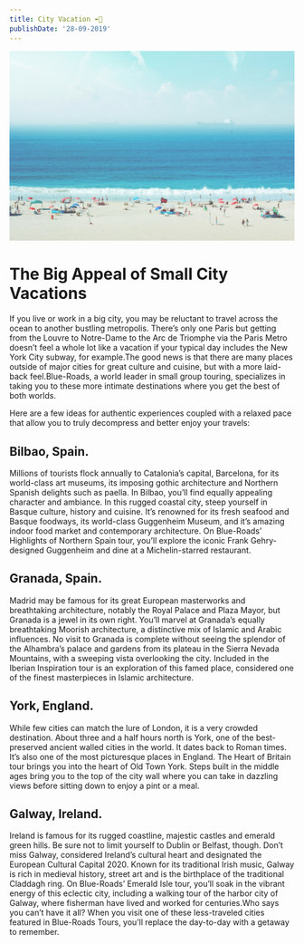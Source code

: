 ```yaml
---
title: City Vacation ☔️🌅
publishDate: '28-09-2019'
---
```


!["Crowded sand beach | HD photo by Alexandre Perotto (@perotto) on Unsplash"](./city-vaca.jpeg)

# The Big Appeal of Small City Vacations

If you live or work in a big city, you may be reluctant to travel across the ocean to another bustling metropolis. There’s only one Paris but getting from the Louvre to Notre-Dame to the Arc de Triomphe via the Paris Metro doesn’t feel a whole lot like a vacation if your typical day includes the New York City subway, for example.The good news is that there are many places outside of major cities for great culture and cuisine, but with a more laid-back feel.Blue-Roads, a world leader in small group touring, specializes in taking you to these more intimate destinations where you get the best of both worlds.

Here are a few ideas for authentic experiences coupled with a relaxed pace that allow you to truly decompress and better enjoy your travels:

## Bilbao, Spain.

Millions of tourists flock annually to Catalonia’s capital, Barcelona, for its world-class art museums, its imposing gothic architecture and Northern Spanish delights such as paella. In Bilbao, you’ll find equally appealing character and ambiance. In this rugged coastal city, steep yourself in Basque culture, history and cuisine. It’s renowned for its fresh seafood and Basque foodways, its world-class Guggenheim Museum, and it’s amazing indoor food market and contemporary architecture. On Blue-Roads’ Highlights of Northern Spain tour, you’ll explore the iconic Frank Gehry-designed Guggenheim and dine at a Michelin-starred restaurant.

## Granada, Spain.

Madrid may be famous for its great European masterworks and breathtaking architecture, notably the Royal Palace and Plaza Mayor, but Granada is a jewel in its own right. You’ll marvel at Granada’s equally breathtaking Moorish architecture, a distinctive mix of Islamic and Arabic influences. No visit to Granada is complete without seeing the splendor of the Alhambra’s palace and gardens from its plateau in the Sierra Nevada Mountains, with a sweeping vista overlooking the city. Included in the Iberian Inspiration tour is an exploration of this famed place, considered one of the finest masterpieces in Islamic architecture.

## York, England.

While few cities can match the lure of London, it is a very crowded destination. About three and a half hours north is York, one of the best-preserved ancient walled cities in the world. It dates back to Roman times. It’s also one of the most picturesque places in England. The Heart of Britain tour brings you into the heart of Old Town York. Steps built in the middle ages bring you to the top of the city wall where you can take in dazzling views before sitting down to enjoy a pint or a meal.

## Galway, Ireland.

Ireland is famous for its rugged coastline, majestic castles and emerald green hills. Be sure not to limit yourself to Dublin or Belfast, though. Don’t miss Galway, considered Ireland’s cultural heart and designated the European Cultural Capital 2020. Known for its traditional Irish music, Galway is rich in medieval history, street art and is the birthplace of the traditional Claddagh ring. On Blue-Roads’ Emerald Isle tour, you’ll soak in the vibrant energy of this eclectic city, including a walking tour of the harbor city of Galway, where fisherman have lived and worked for centuries.Who says you can’t have it all? When you visit one of these less-traveled cities featured in Blue-Roads Tours, you’ll replace the day-to-day with a getaway to remember.
